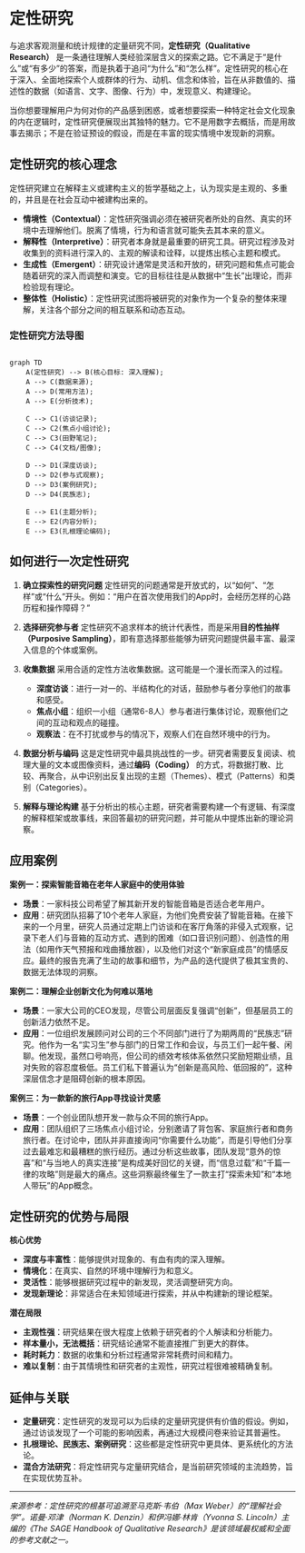 # 定性研究

与追求客观测量和统计规律的定量研究不同，**定性研究（Qualitative Research）** 是一条通往理解人类经验深层含义的探索之路。它不满足于“是什么”或“有多少”的答案，而是执着于追问“为什么”和“怎么样”。定性研究的核心在于深入、全面地探索个人或群体的行为、动机、信念和体验，旨在从非数值的、描述性的数据（如语言、文字、图像、行为）中，发现意义、构建理论。

当你想要理解用户为何对你的产品感到困惑，或者想要探索一种特定社会文化现象的内在逻辑时，定性研究便展现出其独特的魅力。它不是用数字去概括，而是用故事去揭示；不是在验证预设的假设，而是在丰富的现实情境中发现新的洞察。

## 定性研究的核心理念

定性研究建立在解释主义或建构主义的哲学基础之上，认为现实是主观的、多重的，并且是在社会互动中被建构出来的。

*   **情境性（Contextual）**：定性研究强调必须在被研究者所处的自然、真实的环境中去理解他们。脱离了情境，行为和语言就可能失去其本来的意义。
*   **解释性（Interpretive）**：研究者本身就是最重要的研究工具。研究过程涉及对收集到的资料进行深入的、主观的解读和诠释，以提炼出核心主题和模式。
*   **生成性（Emergent）**：研究设计通常是灵活和开放的，研究问题和焦点可能会随着研究的深入而调整和演变。它的目标往往是从数据中“生长”出理论，而非检验现有理论。
*   **整体性（Holistic）**：定性研究试图将被研究的对象作为一个复杂的整体来理解，关注各个部分之间的相互联系和动态互动。

### 定性研究方法导图

```mermaid

graph TD
    A(定性研究) --> B(核心目标: 深入理解);
    A --> C(数据来源);
    A --> D(常用方法);
    A --> E(分析技术);

    C --> C1(访谈记录);
    C --> C2(焦点小组讨论);
    C --> C3(田野笔记);
    C --> C4(文档/图像);

    D --> D1(深度访谈);
    D --> D2(参与式观察);
    D --> D3(案例研究);
    D --> D4(民族志);

    E --> E1(主题分析);
    E --> E2(内容分析);
    E --> E3(扎根理论编码);

```

## 如何进行一次定性研究

1.  **确立探索性的研究问题**
    定性研究的问题通常是开放式的，以“如何”、“怎样”或“什么”开头。例如：“用户在首次使用我们的App时，会经历怎样的心路历程和操作障碍？”

2.  **选择研究参与者**
    定性研究不追求样本的统计代表性，而是采用**目的性抽样（Purposive Sampling）**，即有意选择那些能够为研究问题提供最丰富、最深入信息的个体或案例。

3.  **收集数据**
    采用合适的定性方法收集数据。这可能是一个漫长而深入的过程。
    *   **深度访谈**：进行一对一的、半结构化的对话，鼓励参与者分享他们的故事和感受。
    *   **焦点小组**：组织一小组（通常6-8人）参与者进行集体讨论，观察他们之间的互动和观点的碰撞。
    *   **观察法**：在不打扰或参与的情况下，观察人们在自然环境中的行为。

4.  **数据分析与编码**
    这是定性研究中最具挑战性的一步。研究者需要反复阅读、梳理大量的文本或图像资料，通过**编码（Coding）** 的方式，将数据打散、比较、再聚合，从中识别出反复出现的主题（Themes）、模式（Patterns）和类别（Categories）。

5.  **解释与理论构建**
    基于分析出的核心主题，研究者需要构建一个有逻辑、有深度的解释框架或故事线，来回答最初的研究问题，并可能从中提炼出新的理论洞察。

## 应用案例

**案例一：探索智能音箱在老年人家庭中的使用体验**
*   **场景**：一家科技公司希望了解其新开发的智能音箱是否适合老年用户。
*   **应用**：研究团队招募了10个老年人家庭，为他们免费安装了智能音箱。在接下来的一个月里，研究人员通过定期上门访谈和在客厅角落的非侵入式观察，记录下老人们与音箱的互动方式、遇到的困难（如口音识别问题）、创造性的用法（如用作天气预报和戏曲播放器），以及他们对这个“新家庭成员”的情感反应。最终的报告充满了生动的故事和细节，为产品的迭代提供了极其宝贵的、数据无法体现的洞察。

**案例二：理解企业创新文化为何难以落地**
*   **场景**：一家大公司的CEO发现，尽管公司层面反复强调“创新”，但基层员工的创新活力依然不足。
*   **应用**：一位组织发展顾问对公司的三个不同部门进行了为期两周的“民族志”研究。他作为一名“实习生”参与部门的日常工作和会议，与员工们一起午餐、闲聊。他发现，虽然口号响亮，但公司的绩效考核体系依然只奖励短期业绩，且对失败的容忍度极低。员工们私下普遍认为“创新是高风险、低回报的”，这种深层信念才是阻碍创新的根本原因。

**案例三：为一款新的旅行App寻找设计灵感**
*   **场景**：一个创业团队想开发一款与众不同的旅行App。
*   **应用**：团队组织了三场焦点小组讨论，分别邀请了背包客、家庭旅行者和商务旅行者。在讨论中，团队并非直接询问“你需要什么功能”，而是引导他们分享过去最难忘和最糟糕的旅行经历。通过分析这些故事，团队发现“意外的惊喜”和“与当地人的真实连接”是构成美好回忆的关键，而“信息过载”和“千篇一律的攻略”则是最大的痛点。这些洞察最终催生了一款主打“探索未知”和“本地人带玩”的App概念。

## 定性研究的优势与局限

**核心优势**
*   **深度与丰富性**：能够提供对现象的、有血有肉的深入理解。
*   **情境化**：在真实、自然的环境中理解行为和意义。
*   **灵活性**：能够根据研究过程中的新发现，灵活调整研究方向。
*   **发现新理论**：非常适合在未知领域进行探索，并从中构建新的理论框架。

**潜在局限**
*   **主观性强**：研究结果在很大程度上依赖于研究者的个人解读和分析能力。
*   **样本量小，无法概括**：研究结论通常不能直接推广到更大的群体。
*   **耗时耗力**：数据的收集和分析过程通常非常耗费时间和精力。
*   **难以复制**：由于其情境性和研究者的主观性，研究过程很难被精确复制。

## 延伸与关联

*   **定量研究**：定性研究的发现可以为后续的定量研究提供有价值的假设。例如，通过访谈发现了一个可能的影响因素，再通过大规模问卷来验证其普遍性。
*   **扎根理论、民族志、案例研究**：这些都是定性研究中更具体、更系统化的方法论。
*   **混合方法研究**：将定性研究与定量研究结合，是当前研究领域的主流趋势，旨在实现优势互补。

---
*来源参考：定性研究的根基可追溯至马克斯·韦伯（Max Weber）的“理解社会学”。诺曼·邓津（Norman K. Denzin）和伊冯娜·林肯（Yvonna S. Lincoln）主编的《The SAGE Handbook of Qualitative Research》是该领域最权威和全面的参考文献之一。*
